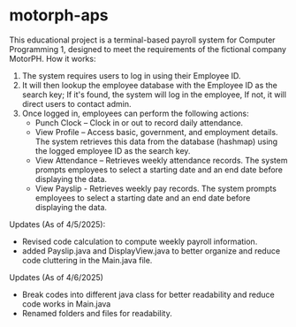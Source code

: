 # motorph-aps
This educational project is a terminal-based payroll system for Computer Programming 1, designed to meet the requirements of the fictional company MotorPH.
How it works:
1. The system requires users to log in using their Employee ID.
2. It will then lookup the employee database with the Employee ID as the search key; If it's found, the system will log in the employee, If not, it will direct users to contact admin.
3. Once logged in, employees can perform the following actions:
    - Punch Clock – Clock in or out to record daily attendance.
    - View Profile – Access basic, government, and employment details. The system retrieves this data from the database (hashmap) using the logged employee ID as the search key.
    - View Attendance – Retrieves weekly attendance records. The system prompts employees to select a starting date and an end date before displaying the data.
    - View Payslip - Retrieves weekly pay records. The system prompts employees to select a starting date and an end date before displaying the data.
      
Updates (As of 4/5/2025):
- Revised code calculation to compute weekly payroll information.
- added Payslip.java and DisplayView.java to better organize and reduce code cluttering in the Main.java file. 

Updates (As of 4/6/2025)
- Break codes into different java class for better readability and reduce code works in Main.java
- Renamed folders and files for readability.
